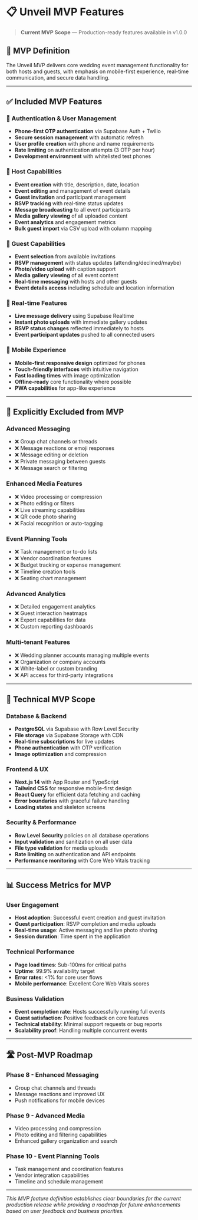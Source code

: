 # 📋 Unveil MVP Features

> **Current MVP Scope** — Production-ready features available in v1.0.0

## 🎯 MVP Definition

The Unveil MVP delivers core wedding event management functionality for both hosts and guests, with emphasis on mobile-first experience, real-time communication, and secure data handling.

---

## ✅ Included MVP Features

### 🔐 Authentication & User Management
- **Phone-first OTP authentication** via Supabase Auth + Twilio
- **Secure session management** with automatic refresh
- **User profile creation** with phone and name requirements
- **Rate limiting** on authentication attempts (3 OTP per hour)
- **Development environment** with whitelisted test phones

### 👑 Host Capabilities
- **Event creation** with title, description, date, location
- **Event editing** and management of event details  
- **Guest invitation** and participant management
- **RSVP tracking** with real-time status updates
- **Message broadcasting** to all event participants
- **Media gallery viewing** of all uploaded content
- **Event analytics** and engagement metrics
- **Bulk guest import** via CSV upload with column mapping

### 👥 Guest Capabilities  
- **Event selection** from available invitations
- **RSVP management** with status updates (attending/declined/maybe)
- **Photo/video upload** with caption support
- **Media gallery viewing** of all event content
- **Real-time messaging** with hosts and other guests
- **Event details access** including schedule and location information

### 🔄 Real-time Features
- **Live message delivery** using Supabase Realtime
- **Instant photo uploads** with immediate gallery updates
- **RSVP status changes** reflected immediately to hosts
- **Event participant updates** pushed to all connected users

### 📱 Mobile Experience
- **Mobile-first responsive design** optimized for phones
- **Touch-friendly interfaces** with intuitive navigation
- **Fast loading times** with image optimization
- **Offline-ready** core functionality where possible
- **PWA capabilities** for app-like experience

---

## 🚫 Explicitly Excluded from MVP

### Advanced Messaging
- ❌ Group chat channels or threads
- ❌ Message reactions or emoji responses  
- ❌ Message editing or deletion
- ❌ Private messaging between guests
- ❌ Message search or filtering

### Enhanced Media Features
- ❌ Video processing or compression
- ❌ Photo editing or filters
- ❌ Live streaming capabilities
- ❌ QR code photo sharing
- ❌ Facial recognition or auto-tagging

### Event Planning Tools
- ❌ Task management or to-do lists
- ❌ Vendor coordination features
- ❌ Budget tracking or expense management
- ❌ Timeline creation tools
- ❌ Seating chart management

### Advanced Analytics
- ❌ Detailed engagement analytics
- ❌ Guest interaction heatmaps
- ❌ Export capabilities for data
- ❌ Custom reporting dashboards

### Multi-tenant Features
- ❌ Wedding planner accounts managing multiple events
- ❌ Organization or company accounts
- ❌ White-label or custom branding
- ❌ API access for third-party integrations

---

## 🔧 Technical MVP Scope

### Database & Backend
- **PostgreSQL** via Supabase with Row Level Security
- **File storage** via Supabase Storage with CDN
- **Real-time subscriptions** for live updates
- **Phone authentication** with OTP verification
- **Image optimization** and compression

### Frontend & UX  
- **Next.js 14** with App Router and TypeScript
- **Tailwind CSS** for responsive mobile-first design
- **React Query** for efficient data fetching and caching
- **Error boundaries** with graceful failure handling
- **Loading states** and skeleton screens

### Security & Performance
- **Row Level Security** policies on all database operations
- **Input validation** and sanitization on all user data
- **File type validation** for media uploads
- **Rate limiting** on authentication and API endpoints
- **Performance monitoring** with Core Web Vitals tracking

---

## 📊 Success Metrics for MVP

### User Engagement
- **Host adoption**: Successful event creation and guest invitation
- **Guest participation**: RSVP completion and media uploads
- **Real-time usage**: Active messaging and live photo sharing
- **Session duration**: Time spent in the application

### Technical Performance  
- **Page load times**: Sub-100ms for critical paths
- **Uptime**: 99.9% availability target
- **Error rates**: <1% for core user flows
- **Mobile performance**: Excellent Core Web Vitals scores

### Business Validation
- **Event completion rate**: Hosts successfully running full events
- **Guest satisfaction**: Positive feedback on core features
- **Technical stability**: Minimal support requests or bug reports
- **Scalability proof**: Handling multiple concurrent events

---

## 🛣️ Post-MVP Roadmap

### Phase 8 - Enhanced Messaging
- Group chat channels and threads
- Message reactions and improved UX
- Push notifications for mobile devices

### Phase 9 - Advanced Media
- Video processing and compression
- Photo editing and filtering capabilities  
- Enhanced gallery organization and search

### Phase 10 - Event Planning Tools
- Task management and coordination features
- Vendor integration capabilities
- Timeline and schedule management

---

*This MVP feature definition establishes clear boundaries for the current production release while providing a roadmap for future enhancements based on user feedback and business priorities.* 